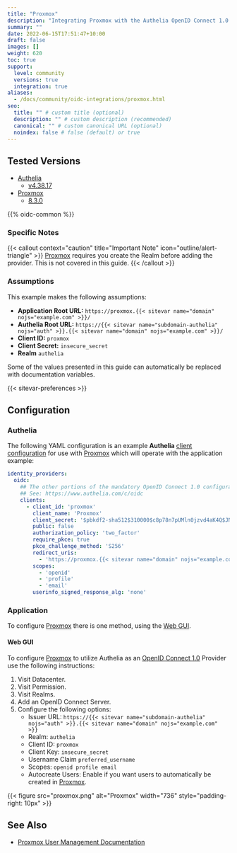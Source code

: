 ```yaml
---
title: "Proxmox"
description: "Integrating Proxmox with the Authelia OpenID Connect 1.0 Provider."
summary: ""
date: 2022-06-15T17:51:47+10:00
draft: false
images: []
weight: 620
toc: true
support:
  level: community
  versions: true
  integration: true
aliases:
  - /docs/community/oidc-integrations/proxmox.html
seo:
  title: "" # custom title (optional)
  description: "" # custom description (recommended)
  canonical: "" # custom canonical URL (optional)
  noindex: false # false (default) or true
---
```


## Tested Versions

- [Authelia]
  - [v4.38.17](https://github.com/authelia/authelia/releases/tag/v4.38.17)
- [Proxmox]
  - [8.3.0](https://pve.proxmox.com/wiki/Roadmap#Proxmox_VE_8.3)

{{% oidc-common %}}

### Specific Notes

{{< callout context="caution" title="Important Note" icon="outline/alert-triangle" >}}
[Proxmox](https://www.proxmox.com/) requires you create the Realm before adding the provider. This is not covered in this
guide.
{{< /callout >}}

### Assumptions

This example makes the following assumptions:

- __Application Root URL:__ `https://proxmox.{{< sitevar name="domain" nojs="example.com" >}}/`
- __Authelia Root URL:__ `https://{{< sitevar name="subdomain-authelia" nojs="auth" >}}.{{< sitevar name="domain" nojs="example.com" >}}/`
- __Client ID:__ `proxmox`
- __Client Secret:__ `insecure_secret`
- __Realm__ `authelia`

Some of the values presented in this guide can automatically be replaced with documentation variables.

{{< sitevar-preferences >}}

## Configuration

### Authelia

The following YAML configuration is an example __Authelia__ [client configuration] for use with [Proxmox] which will
operate with the application example:

```yaml {title="configuration.yml"}
identity_providers:
  oidc:
    ## The other portions of the mandatory OpenID Connect 1.0 configuration go here.
    ## See: https://www.authelia.com/c/oidc
    clients:
      - client_id: 'proxmox'
        client_name: 'Proxmox'
        client_secret: '$pbkdf2-sha512$310000$c8p78n7pUMln0jzvd4aK4Q$JNRBzwAo0ek5qKn50cFzzvE9RXV88h1wJn5KGiHrD0YKtZaR/nCb2CJPOsKaPK0hjf.9yHxzQGZziziccp6Yng'  # The digest of 'insecure_secret'.
        public: false
        authorization_policy: 'two_factor'
        require_pkce: true
        pkce_challenge_method: 'S256'
        redirect_uris:
          - 'https://proxmox.{{< sitevar name="domain" nojs="example.com" >}}'
        scopes:
          - 'openid'
          - 'profile'
          - 'email'
        userinfo_signed_response_alg: 'none'
```

### Application

To configure [Proxmox] there is one method, using the [Web GUI](#web-gui).

#### Web GUI

To configure [Proxmox] to utilize Authelia as an [OpenID Connect 1.0] Provider use the following instructions:

1. Visit Datacenter.
2. Visit Permission.
3. Visit Realms.
4. Add an OpenID Connect Server.
5. Configure the following options:
   - Issuer URL: `https://{{< sitevar name="subdomain-authelia" nojs="auth" >}}.{{< sitevar name="domain" nojs="example.com" >}}`
   - Realm: `authelia`
   - Client ID: `proxmox`
   - Client Key: `insecure_secret`
   - Username Claim `preferred_username`
   - Scopes: `openid profile email`
   - Autocreate Users: Enable if you want users to automatically be created in [Proxmox].

{{< figure src="proxmox.png" alt="Proxmox" width="736" style="padding-right: 10px" >}}

## See Also

- [Proxmox User Management Documentation](https://pve.proxmox.com/wiki/User_Management)

[Authelia]: https://www.authelia.com
[Proxmox]: https://www.proxmox.com/
[OpenID Connect 1.0]: ../../openid-connect/introduction.md
[client configuration]: ../../../configuration/identity-providers/openid-connect/clients.md
